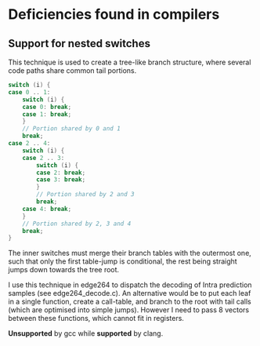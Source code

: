 Deficiencies found in compilers
================================

Support for nested switches
---------------------------

This technique is used to create a tree-like branch structure, where several code paths share common tail portions.

```c
switch (i) {
case 0 .. 1:
	switch (i) {
	case 0: break;
	case 1: break;
	}
	// Portion shared by 0 and 1
	break;
case 2 .. 4:
	switch (i) {
	case 2 .. 3:
		switch (i) {
		case 2: break;
		case 3: break;
		}
		// Portion shared by 2 and 3
		break;
	case 4: break;
	}
	// Portion shared by 2, 3 and 4
	break;
}
```

The inner switches must merge their branch tables with the outermost one, such that only the first table-jump is conditional, the rest being straight jumps down towards the tree root.

I use this technique in edge264 to dispatch the decoding of Intra prediction samples (see edge264_decode.c). An alternative would be to put each leaf in a single function, create a call-table, and branch to the root with tail calls (which are optimised into simple jumps). However I need to pass 8 vectors between these functions, which cannot fit in registers.

**Unsupported** by gcc while **supported** by clang.
